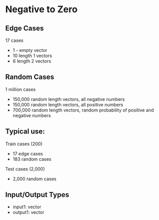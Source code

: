 # Negative to Zero

## Edge Cases
17 cases
- 1 - empty vector
- 10 length 1 vectors
- 6 length 2 vectors

## Random Cases
1 million cases
- 150,000 random length vectors, all negative numbers
- 150,000 random length vectors, all positive numbers
- 700,000 random length vectors, random probability of positive and negative numbers

## Typical use:
Train cases (200)
- 17 edge cases
- 183 random cases

Test cases (2,000)
- 2,000 random cases

## Input/Output Types
- input1: vector
- output1: vector
